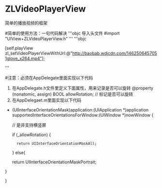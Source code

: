 # ZLVideoPlayerView
简单的播放视频的框架

#简单的使用方法：一句代码解决
'''objc
导入头文件
#import "UIView+ZLVideoPlayerView.h"
'''
'''objc

[self.playView zl_setVideoPlayerViewWithUrl:@"http://baobab.wdjcdn.com/1462506457051glove_x264.mp4"];

'''

#注意：必须在AppDelegate里面实现以下代码
1. 在AppDelegate.h文件里定义下面属性，用来记录是否可以旋转
@property (nonatomic, assign) BOOL allowRotation; // 标记是否可以旋转
2. 在AppDelegaet.m里面实现以下代码
- (UIInterfaceOrientationMask)application:(UIApplication *)application supportedInterfaceOrientationsForWindow:(UIWindow *)nowWindow {

    //    是非支持横竖屏

    if (_allowRotation) {

        return UIInterfaceOrientationMaskAll;

    } else{

    return UIInterfaceOrientationMaskPortrait;

}

}
